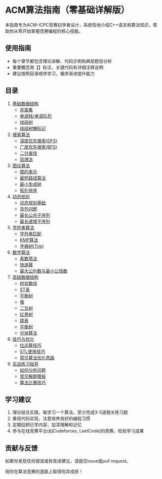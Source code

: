 # ACM算法指南（零基础详解版）

本指南专为ACM-ICPC竞赛初学者设计，系统性地介绍C++语言和算法知识，帮助你从零开始掌握竞赛编程的核心技能。

## 使用指南
- 每个章节都包含理论讲解、代码示例和典型题目分析
- 重要概念用【】标注，关键代码有详细注释说明
- 建议按照目录顺序学习，循序渐进提升能力

## 目录
1. [基础数据结构](./数据结构/基础数据结构.md)
   - [并查集](./数据结构/并查集.md)
   - [单调栈/单调队列](./数据结构/单调栈和单调队列.md)
   - [线段树](./数据结构/线段树.md)
   - [线段树懒标记](./高级数据结构/线段树懒标记.md)
2. [搜索算法](./搜索算法/搜索算法概述.md)
   - [深度优先搜索(DFS)](./搜索算法/深度优先搜索.md)
   - [广度优先搜索(BFS)](./搜索算法/广度优先搜索.md)
   - [二分查找](./搜索算法/二分查找.md)
   - [回溯法](./搜索算法/回溯法.md)
3. [图论算法](./图论算法/图论概述.md)
   - [图的表示](./图论算法/图的表示.md)
   - [最短路径算法](./图论算法/最短路径算法.md)
   - [最小生成树](./图论算法/最小生成树.md)
   - [拓扑排序](./图论算法/拓扑排序.md)
4. [动态规划](./动态规划/动态规划概述.md)
   - [动态规划基础](./动态规划/动态规划基础.md)
   - [背包问题](./动态规划/背包问题.md)
   - [最长公共子序列](./动态规划/最长公共子序列.md)
   - [最长递增子序列](./动态规划/最长递增子序列.md)
5. [字符串算法](./字符串算法/字符串算法概述.md)
   - [字符串匹配](./字符串算法/字符串匹配.md)
   - [KMP算法](./字符串算法/KMP算法.md)
   - [字典树(Trie)](./字符串算法/字典树.md)
6. [数学算法](./数学算法/数学算法概述.md)
   - [素数筛法](./数学算法/素数筛法.md)
   - [快速幂](./数学算法/快速幂.md)
   - [最大公约数与最小公倍数](./数学算法/最大公约数与最小公倍数.md)
7. [高级数据结构](./高级数据结构/高级数据结构概述.md)
   - [树状数组](./高级数据结构/树状数组.md)
   - [ST表](./高级数据结构/ST表.md)
   - [平衡树](./高级数据结构/平衡树.md)
   - [堆](./高级数据结构/堆.md)
   - [二叉树](./高级数据结构/二叉树.md)
   - [红黑树](./高级数据结构/红黑树.md)
   - [跳表](./高级数据结构/跳表.md)
   - [平衡树](./高级数据结构/平衡树.md)
   - [分块算法](./高级数据结构/分块算法.md)
8. [技巧与优化](./技巧与优化/技巧与优化概述.md)
   - [位运算技巧](./技巧与优化/位运算技巧.md)
   - [STL使用技巧](./技巧与优化/STL使用技巧.md)
   - [常见算法优化思路](./技巧与优化/常见算法优化思路.md)
9. [实战练习指导](./实战练习指导/实战练习概述.md)
    - [如何分析问题](./实战练习指导/如何分析问题.md)
    - [常见解题模板](./实战练习指导/常见解题模板.md)
    - [算法比赛技巧](./实战练习指导/算法比赛技巧.md)

## 学习建议
1. 理论结合实践，每学习一个算法，至少完成3-5道相关练习题
2. 重视代码实现，注意培养良好的编程习惯
3. 定期回顾已学内容，加深理解和记忆
4. 参与在线竞赛平台(如Codeforces, LeetCode)的周赛，检验学习成果

## 贡献与反馈
如果你发现任何错误或有改进建议，请提交issue或pull request。

祝你在算法竞赛的道路上取得优异成绩！
